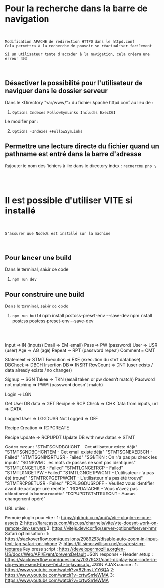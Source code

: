 
# Pour la recherche dans la barre de navigation

<br>

```
Modification APACHE de redirection HTTPD dans le httpd.conf 
Cela permettra à la recherche de pouvoir se réactualiser facilement

Si un utilisateur tente d'accéder à la navigation, cela créera une erreur 403
```
<br>

## Désactiver la possibilité pour l'utilisateur de naviguer dans le dossier serveur 

Dans le <Directory "var/www/"> du fichier Apache httpd.conf au lieu de :

1. ` Options Indexes FollowSymLinks Includes ExecCGI `

Le modifier par :

2. ` Options -Indexes +FollowSymLinks `

## Permettre une lecture directe du fichier quand un pathname est entré dans la barre d'adresse

Rajouter le nom des fichiers à lire dans le directory index :
` recherche.php \ `  

<br>
<br>

# Il est possible d'utiliser VITE si installé 

<br>

```
S'assurer que NodeJs est installé sur la machine
```
<br>

## Pour lancer une build

Dans le terminal, saisir ce code :
1. `npm run dev`

## Pour construire une build

Dans le terminal, saisir ce code :
1. `npm run build`
npm install postcss-preset-env --save-dev 
npm install postcss postcss-preset-env --save-dev 
<br>
<br>

Input => IN (inputs)
	Email => EM (email)
	Pass => PW (password)
	User => USR (user)
	Age => AG (age)
	Repeat => RPT (password repeat)
	Comment = CMT

Statement => STMT 
	Execution => EXE (exécution du stmt database)
	DBCheck => DBCH
	Insertion DB => INSRT
	RowCount => CNT (user exists / data already exists / no changes)

Signup => SGN
	Taken => TKN (email taken or pw doesn't match)
	Password not matching => PWM (password doesn't match)

Login => LGN

Get User DB data => GET
	Recipe => RCP
	Check => CHK
	Data from inputs, url => DATA


Logged User => LGGDUSR
	Not Logged => OFF

Recipe Creation => RCPCREATE

Recipe Update => RCPUPDT
	Update DB with new datas => STMT


Codes erreur :
"STMTSGNDBCHCNT - Cet utilisateur existe déjà"
"STMTSGNDBCHCNTEM - Cet email existe déjà"
"STMTSGNEXEDBCH - Failed"
"STMTSGNINSRTUSR - Failed"
"SGNTKN : On n'a pas pu check les inputs"
"SGNPWM : Les mots de passes ne sont pas identiques"
"STMTLGNGETUSR - Failed"
"STMTLGNGETRCP - Failed"
"STMTLGNGETPW - Failed"
"STMTLGNGETPWCNT - L'utilisateur n'a pas été trouvé"
"STMTRCPGETPWCNT - L'utilisateur n'a pas été trouvé"
"STMTRCPGETUSR - Failed"
"RCPLGGDUSROFF - Veuillez vous identifier avant de partager une recette."
"RCPDATACHK - Vous n'avez pas sélectionné la bonne recette"
"RCPUPDTSTMTEXECNT - Aucun changement opéré"


URL utiles :

Remote plugin pour vite : 
1: https://github.com/antfu/vite-plugin-remote-assets
2: https://laracasts.com/discuss/channels/vite/vite-doesnt-work-on-remote-dev-servers
3: https://vitejs.dev/config/server-options#server-hmr
Safari optimisation : 
1: https://stackoverflow.com/questions/2989263/disable-auto-zoom-in-input-text-tag-safari-on-iphone
2: https://til.simonwillison.net/css/resizing-textarea
Key press script : https://developer.mozilla.org/en-US/docs/Web/API/Event/preventDefault
JSON response - Header setup : 
https://stackoverflow.com/questions/70379431/cant-display-json-code-in-php-when-send-threw-fetch-in-javascript
JSON AJAX course : 
1: https://www.youtube.com/watch?v=82hnvUYY6QA
2: https://www.youtube.com/watch?v=crtwSmleWMA
3: https://www.youtube.com/watch?v=crtwSmleWMA


